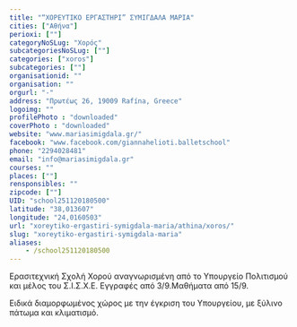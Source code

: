 ```yaml
---
title: "“ΧΟΡΕΥΤΙΚΟ ΕΡΓΑΣΤΗΡΙ” ΣΥΜΙΓΔΑΛΑ ΜΑΡΙΑ"
cities: ["Αθήνα"]
perioxi: [""]
categoryNoSLug: "Χορός"
subcategoriesNoSLug: [""]
categories: ["xoros"]
subcategories: [""]
organisationid: ""
organisation: ""
orgurl: "-"
address: "Πρωτέως 26, 19009 Rafína, Greece"
logoimg: ""
profilePhoto : "downloaded"
coverPhoto : "downloaded"
website: "www.mariasimigdala.gr/"
facebook: "www.facebook.com/giannahelioti.balletschool"
phone: "2294028481"
email: "info@mariasimigdala.gr"
courses: ""
places: [""]
rensponsibles: ""
zipcode: [""]
UID: "school251120180500"
latitude: "38,013607"
longitude: "24,0160503"
url: "xoreytiko-ergastiri-symigdala-maria/athina/xoros/"
slug: "xoreytiko-ergastiri-symigdala-maria"
aliases:
    - /school251120180500
---
```



Eρασιτεχνική Σχολή Χορού αναγνωρισμένη από το Υπουργείο Πολιτισμού και μέλος του Σ.Ι.Σ.Χ.Ε. Εγγραφές από 3/9.Μαθήματα από 15/9.

Ειδικά διαμορφωμένος χώρος με την έγκριση του Υπουργείου, με ξύλινο πάτωμα και κλιματισμό.